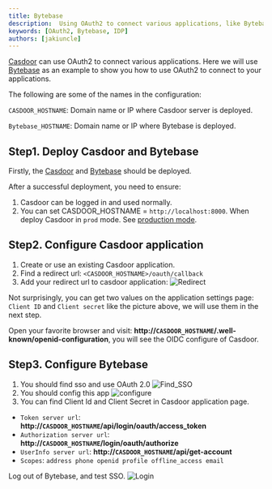 ```yaml
---
title: Bytebase
description:  Using OAuth2 to connect various applications, like Bytebase
keywords: [OAuth2, Bytebase, IDP]
authors: [jakiuncle]
---
```


[Casdoor](/docs/basic/server-installation) can use OAuth2 to connect various applications. Here we will use [Bytebase](https://www.bytebase.com/docs/get-started/install/deploy-with-docker?source=demo) as an example to show you how to use OAuth2 to connect to your applications.

The following are some of the names in the configuration:

`CASDOOR_HOSTNAME`: Domain name or IP where Casdoor server is deployed.

`Bytebase_HOSTNAME`: Domain name or IP where Bytebase is deployed.

## Step1. Deploy Casdoor and Bytebase

Firstly, the [Casdoor](/docs/basic/server-installation) and [Bytebase](https://www.bytebase.com/docs/get-started/install/deploy-with-docker?source=demo) should be deployed.

After a successful deployment, you need to ensure:

1. Casdoor can be logged in and used normally.
2. You can set CASDOOR_HOSTNAME = `http://localhost:8000`. When deploy Casdoor in `prod` mode. See [production mode](https://casdoor.org/docs/basic/server-installation#production-mode).

## Step2. Configure Casdoor application

1. Create or use an existing Casdoor application.
2. Find a redirect url: `<CASDOOR_HOSTNAME>/oauth/callback`
3. Add your redirect url to casdoor application: ![Redirect](/img/integration/go/Bytebase/application.png)

Not surprisingly, you can get two values ​​on the application settings page: `Client ID` and `Client secret` like the picture above, we will use them in the next step.

Open your favorite browser and visit: **http://`CASDOOR_HOSTNAME`/.well-known/openid-configuration**, you will see the OIDC configure of Casdoor.

## Step3. Configure Bytebase

1. You should find sso and use OAuth 2.0 ![Find_SSO](/img/integration/go/Bytebase/Find_SSO.png)
2. You should config this app ![configure](/img/integration/go/Bytebase/sso.png)
3. You can find Client Id and Client Secret in Casdoor application page.

- `Token server url`: **http://`CASDOOR_HOSTNAME`/api/login/oauth/access_token**
- `Authorization server url`: **http://`CASDOOR_HOSTNAME`/login/oauth/authorize**
- `UserInfo server url`: **http://`CASDOOR_HOSTNAME`/api/get-account**
- `Scopes`: `address phone openid profile offline_access email`

Log out of Bytebase, and test SSO.
![Login](/img/integration/go/Bytebase/login.gif)
